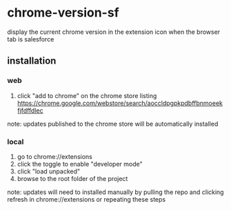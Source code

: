 # chrome-version-sf
display the current chrome version in the extension icon when the browser tab is salesforce

## installation
### web
1. click "add to chrome" on the chrome store listing https://chrome.google.com/webstore/search/aoccldpgpkpdbffbnmoeekfjfdffdlec

note:
updates published to the chrome store will be automatically installed

### local
1. go to chrome://extensions
2. click the toggle to enable "developer mode"
3. click "load unpacked"
4. browse to the root folder of the project

note:
updates will need to installed manually by pulling the repo and clicking refresh in chrome://extensions or repeating these steps 